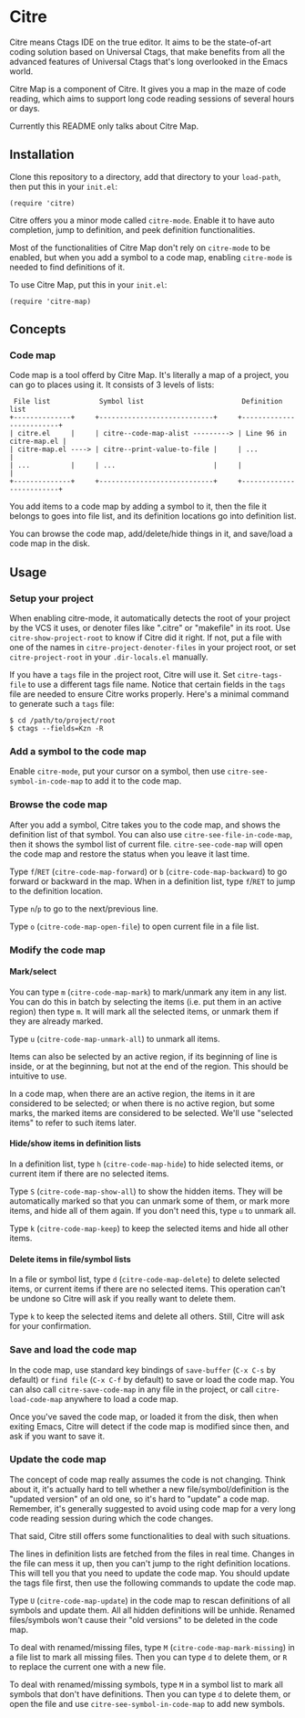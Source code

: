 # Citre

Citre means Ctags IDE on the true editor. It aims to be the state-of-art coding
solution based on Universal Ctags, that make benefits from all the advanced
features of Universal Ctags that's long overlooked in the Emacs world.

Citre Map is a component of Citre. It gives you a map in the maze of code
reading, which aims to support long code reading sessions of several hours or
days.

Currently this README only talks about Citre Map.

## Installation

Clone this repository to a directory, add that directory to your `load-path`,
then put this in your `init.el`:

``` emacs-lisp
(require 'citre)
```

Citre offers you a minor mode called `citre-mode`. Enable it to have auto
completion, jump to definition, and peek definition functionalities.

Most of the functionalities of Citre Map don't rely on `citre-mode` to be
enabled, but when you add a symbol to a code map, enabling `citre-mode` is
needed to find definitions of it.

To use Citre Map, put this in your `init.el`:

``` emacs-lisp
(require 'citre-map)
```

## Concepts

### Code map

Code map is a tool offerd by Citre Map. It's literally a map of a project, you
can go to places using it. It consists of 3 levels of lists:

```
 File list            Symbol list                        Definition list
+--------------+     +----------------------------+     +-------------------------+
| citre.el     |     | citre--code-map-alist ---------> | Line 96 in citre-map.el |
| citre-map.el ----> | citre--print-value-to-file |     | ...                     |
| ...          |     | ...                        |     |                         |
+--------------+     +----------------------------+     +-------------------------+
```

You add items to a code map by adding a symbol to it, then the file it belongs
to goes into file list, and its definition locations go into definition list.

You can browse the code map, add/delete/hide things in it, and save/load a code
map in the disk.

## Usage

### Setup your project

When enabling citre-mode, it automatically detects the root of your project by
the VCS it uses, or denoter files like ".citre" or "makefile" in its root. Use
`citre-show-project-root` to know if Citre did it right. If not, put a file
with one of the names in `citre-project-denoter-files` in your project root, or
set `citre-project-root` in your `.dir-locals.el` manually.

If you have a `tags` file in the project root, Citre will use it. Set
`citre-tags-file` to use a different tags file name. Notice that certain fields
in the `tags` file are needed to ensure Citre works properly. Here's a minimal
command to generate such a `tags` file:

``` console
$ cd /path/to/project/root
$ ctags --fields=Kzn -R
```

### Add a symbol to the code map

Enable `citre-mode`, put your cursor on a symbol, then use
`citre-see-symbol-in-code-map` to add it to the code map.

### Browse the code map

After you add a symbol, Citre takes you to the code map, and shows the
definition list of that symbol. You can also use `citre-see-file-in-code-map`,
then it shows the symbol list of current file. `citre-see-code-map` will open
the code map and restore the status when you leave it last time.

Type `f`/`RET` (`citre-code-map-forward`) or `b` (`citre-code-map-backward`) to
go forward or backward in the map. When in a definition list, type `f`/`RET` to
jump to the definition location.

Type `n`/`p` to go to the next/previous line.

Type `o` (`citre-code-map-open-file`) to open current file in a file list.

### Modify the code map

#### Mark/select

You can type `m` (`citre-code-map-mark`) to mark/unmark any item in any list.
You can do this in batch by selecting the items (i.e. put them in an active
region) then type `m`. It will mark all the selected items, or unmark them if
they are already marked.

Type `u` (`citre-code-map-unmark-all`) to unmark all items.

Items can also be selected by an active region, if its beginning of line is
inside, or at the beginning, but not at the end of the region. This should be
intuitive to use.

In a code map, when there are an active region, the items in it are considered
to be selected; or when there is no active region, but some marks, the marked
items are considered to be selected. We'll use "selected items" to refer to
such items later.

#### Hide/show items in definition lists

In a definition list, type `h` (`citre-code-map-hide`) to hide selected items,
or current item if there are no selected items.

Type `S` (`citre-code-map-show-all`) to show the hidden items. They will be
automatically marked so that you can unmark some of them, or mark more items,
and hide all of them again. If you don't need this, type `u` to unmark all.

Type `k` (`citre-code-map-keep`) to keep the selected items and hide all other
items.

#### Delete items in file/symbol lists

In a file or symbol list, type `d` (`citre-code-map-delete`) to delete selected
items, or current items if there are no selected items. This operation can't be
undone so Citre will ask if you really want to delete them.

Type `k` to keep the selected items and delete all others. Still, Citre will
ask for your confirmation.

### Save and load the code map

In the code map, use standard key bindings of `save-buffer` (`C-x C-s` by
default) or `find file` (`C-x C-f` by default) to save or load the code map.
You can also call `citre-save-code-map` in any file in the project, or call
`citre-load-code-map` anywhere to load a code map.

Once you've saved the code map, or loaded it from the disk, then when exiting
Emacs, Citre will detect if the code map is modified since then, and ask if you
want to save it.

### Update the code map

The concept of code map really assumes the code is not changing. Think about
it, it's actually hard to tell whether a new file/symbol/definition is the
"updated version" of an old one, so it's hard to "update" a code map. Remember,
it's generally suggested to avoid using code map for a very long code reading
session during which the code changes.

That said, Citre still offers some functionalities to deal with such
situations.

The lines in definition lists are fetched from the files in real time. Changes
in the file can mess it up, then you can't jump to the right definition
locations. This will tell you that you need to update the code map. You should
update the tags file first, then use the following commands to update the code
map.

Type `U` (`citre-code-map-update`) in the code map to rescan definitions of all
symbols and update them. All all hidden definitions will be unhide. Renamed
files/symbols won't cause their "old versions" to be deleted in the code map.

To deal with renamed/missing files, type `M` (`citre-code-map-mark-missing`) in
a file list to mark all missing files. Then you can type `d` to delete them, or
`R` to replace the current one with a new file.

To deal with renamed/missing symbols, type `M` in a symbol list to mark all
symbols that don't have definitions. Then you can type `d` to delete them, or
open the file and use `citre-see-symbol-in-code-map` to add new symbols.
